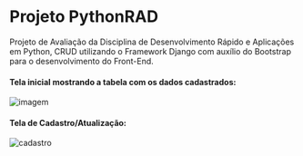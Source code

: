 # Projeto PythonRAD
Projeto de Avaliação da Disciplina de Desenvolvimento Rápido e Aplicações em Python,
CRUD utilizando o Framework Django com auxílio do Bootstrap para o desenvolvimento do Front-End.

#### Tela inicial mostrando a tabela com os dados cadastrados:
![imagem](https://github.com/lauansantana/Projeto-PythonRAD/assets/50887877/e78fda1f-951a-4d04-b2c7-78884edae8d9)

#### Tela de Cadastro/Atualização:
![cadastro](https://github.com/lauansantana/Projeto-PythonRAD/assets/50887877/c41ff9eb-d29f-4677-b11b-17bafad2bf0f)
